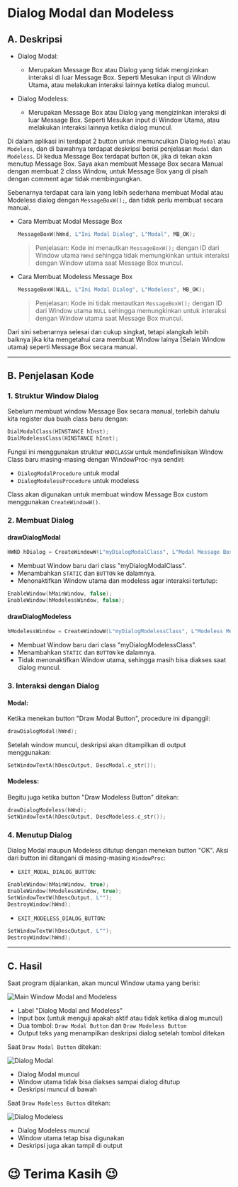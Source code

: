 # Dialog Modal dan Modeless

## A. Deskripsi
* Dialog Modal:
    * Merupakan Message Box atau Dialog yang tidak mengizinkan interaksi di luar Message Box. Seperti 
    Mesukan input di Window Utama, atau melakukan interaksi lainnya ketika dialog muncul.

* Dialog Modeless:
    * Merupakan Message Box atau Dialog yang mengizinkan interaksi di luar Message Box. Seperti 
    Mesukan input di Window Utama, atau melakukan interaksi lainnya ketika dialog muncul.

Di dalam aplikasi ini terdapat 2 button untuk memunculkan Dialog ``Modal`` atau ``Modeless``, dan di bawahnya terdapat deskripsi berisi penjelasan ``Modal`` dan ``Modeless``. Di kedua Message Box terdapat button ``OK``, jika di tekan akan menutup Message Box. Saya akan membuat Message Box secara Manual dengan membuat 2 class Window, untuk Message Box yang di pisah dengan comment agar tidak membingungkan.

Sebenarnya terdapat cara lain yang lebih sederhana membuat Modal atau Modeless dialog dengan ``MessageBoxW();``, dan tidak perlu membuat secara manual.

* Cara Membuat Modal Message Box
    ```cpp
    MessageBoxW(hWnd, L"Ini Modal Dialog", L"Modal", MB_OK);
    ```
    > Penjelasan: Kode ini menautkan ``MessageBoxW();`` dengan ID dari Window utama ``hWnd`` sehingga tidak memungkinkan untuk interaksi dengan Window utama saat Message Box muncul.

* Cara Membuat Modeless Message Box
    ```cpp
    MessageBoxW(NULL, L"Ini Modal Dialog", L"Modeless", MB_OK);
    ```
    > Penjelasan: Kode ini tidak menautkan ``MessageBoxW();`` dengan ID dari Window utama ``NULL`` sehingga memungkinkan untuk interaksi dengan Window utama saat Message Box muncul.

Dari sini sebenarnya selesai dan cukup singkat, tetapi alangkah lebih baiknya jika kita mengetahui cara membuat Window lainya (Selain Window utama) seperti Message Box secara manual.

---

## B. Penjelasan Kode

### 1. Struktur Window Dialog

Sebelum membuat window Message Box secara manual, terlebih dahulu kita register dua buah class baru dengan:

```cpp
DialModalClass(HINSTANCE hInst);
DialModelessClass(HINSTANCE hInst);
```

Fungsi ini menggunakan struktur `WNDCLASSW` untuk mendefinisikan Window Class baru masing-masing dengan WindowProc-nya sendiri:

* `DialogModalProcedure` untuk modal
* `DialogModelessProcedure` untuk modeless

Class akan digunakan untuk membuat window Message Box custom menggunakan `CreateWindowW()`.

### 2. Membuat Dialog

#### drawDialogModal

```cpp
HWND hDialog = CreateWindowW(L"myDialogModalClass", L"Modal Message Box", WS_VISIBLE | WS_CAPTION | WS_SYSMENU, 200, 100, 200, 200, hWnd, NULL, NULL, NULL);
```

* Membuat Window baru dari class "myDialogModalClass".
* Menambahkan `STATIC` dan `BUTTON` ke dalamnya.
* Menonaktifkan Window utama dan modeless agar interaksi tertutup:

```cpp
EnableWindow(hMainWindow, false);
EnableWindow(hModelessWindow, false);
```

#### drawDialogModeless

```cpp
hModelessWindow = CreateWindowW(L"myDialogModelessClass", L"Modeless Message Box", WS_VISIBLE | WS_CAPTION | WS_SYSMENU, 200, 100, 200, 200, hWnd, NULL, NULL, NULL);
```

* Membuat Window baru dari class "myDialogModelessClass".
* Menambahkan `STATIC` dan `BUTTON` ke dalamnya.
* Tidak menonaktifkan Window utama, sehingga masih bisa diakses saat dialog muncul.

### 3. Interaksi dengan Dialog

#### Modal:

Ketika menekan button "Draw Modal Button", procedure ini dipanggil:

```cpp
drawDialogModal(hWnd);
```

Setelah window muncul, deskripsi akan ditampilkan di output menggunakan:

```cpp
SetWindowTextA(hDescOutput, DescModal.c_str());
```

#### Modeless:

Begitu juga ketika button "Draw Modeless Button" ditekan:

```cpp
drawDialogModeless(hWnd);
SetWindowTextA(hDescOutput, DescModeless.c_str());
```

### 4. Menutup Dialog

Dialog Modal maupun Modeless ditutup dengan menekan button "OK". Aksi dari button ini ditangani di masing-masing `WindowProc`:

* `EXIT_MODAL_DIALOG_BUTTON`:

```cpp
EnableWindow(hMainWindow, true);
EnableWindow(hModelessWindow, true);
SetWindowTextW(hDescOutput, L"");
DestroyWindow(hWnd);
```

* `EXIT_MODELESS_DIALOG_BUTTON`:

```cpp
SetWindowTextW(hDescOutput, L"");
DestroyWindow(hWnd);
```

---

## C. Hasil

Saat program dijalankan, akan muncul Window utama yang berisi:

![Main Window Modal and Modeless](../image/ModalAndModeless.png)

* Label "Dialog Modal and Modeless"
* Input box (untuk menguji apakah aktif atau tidak ketika dialog muncul)
* Dua tombol: `Draw Modal Button` dan `Draw Modeless Button`
* Output teks yang menampilkan deskripsi dialog setelah tombol ditekan

Saat `Draw Modal Button` ditekan:

![Dialog Modal](../image/isDialogModal.png)

* Dialog Modal muncul
* Window utama tidak bisa diakses sampai dialog ditutup
* Deskripsi muncul di bawah

Saat `Draw Modeless Button` ditekan:

![Dialog Modeless](../image/isDialogModeless.png)

* Dialog Modeless muncul
* Window utama tetap bisa digunakan
* Deskripsi juga akan tampil di output

# 😉 Terima Kasih 😉
